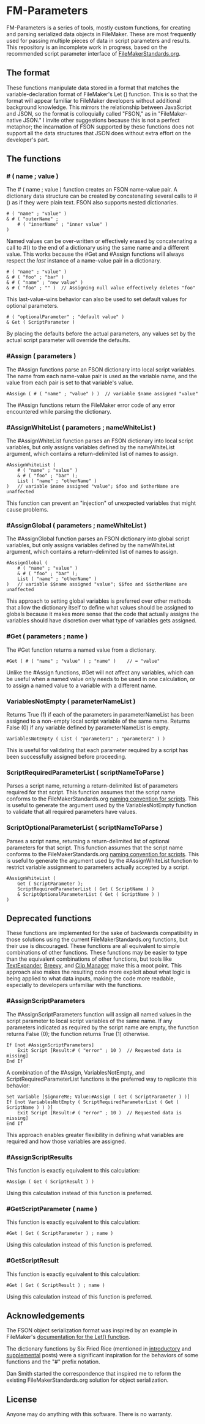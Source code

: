 # FM-Parameters

FM-Parameters is a series of tools, mostly custom functions, for creating and parsing serialized data objects in FileMaker. These are most frequently used for passing multiple pieces of data in script parameters and results. This repository is an incomplete work in progress, based on the recommended script parameter interface of [FileMakerStandards.org][1].

[1]: http://filemakerstandards.org/pages/viewpage.action?pageId=557462 "FileMakerStandards.org: Script Parameter Interface"

## The format

These functions manipulate data stored in a format that matches the variable-declaration format of FileMaker's Let () function. This is so that the format will appear familiar to FileMaker developers without additional background knowledge. This mirrors the relationship between JavaScript and JSON, so the format is colloquially called "FSON," as in "FileMaker-native JSON." I invite other suggestions because this is not a perfect metaphor; the incarnation of FSON supported by these functions does not support all the data structures that JSON does without extra effort on the developer's part.

## The functions

### # ( name ; value )

The # ( name ; value ) function creates an FSON name-value pair. A dictionary data structure can be created by concatenating several calls to #() as if they were plain text. FSON also supports nested dictionaries.

	# ( "name" ; "value" )
	& # ( "outerName" ;
		# ( "innerName" ; "inner value" )
	)

Named values can be over-written or effectively erased by concatenating a call to #() to the end of a dictionary using the same name and a different value. This works because the #Get and #Assign functions will always respect the *last* instance of a name-value pair in a dictionary.

	# ( "name" ; "value" )
	& # ( "foo" ; "bar" )
	& # ( "name" ; "new value" )
	& # ( "foo" ; "" )	// Assigning null value effectively deletes "foo"

This last-value-wins behavior can also be used to set default values for optional parameters.

	# ( "optionalParameter" ; "default value" )
	& Get ( ScriptParameter )

By placing the defaults before the actual parameters, any values set by the actual script parameter will override the defaults.

### #Assign ( parameters )

The #Assign functions parse an FSON dictionary into local script variables. The name from each name-value pair is used as the variable name, and the value from each pair is set to that variable's value.

	#Assign ( # ( "name" ; "value" ) )	// variable $name assigned "value"

The #Assign functions return the FileMaker error code of any error encountered while parsing the dictionary.

### #AssignWhiteList ( parameters ; nameWhiteList )

The #AssignWhiteList function parses an FSON dictionary into local script variables, but only assigns variables defined by the nameWhiteList argument, which contains a return-delimited list of names to assign.

	#AssignWhiteList (
		# ( "name" ; "value" )
		& # ( "foo" ; "bar" );
		List ( "name" ; "otherName" )
	)	// variable $name assigned "value"; $foo and $otherName are unaffected

This function can prevent an "injection" of unexpected variables that might cause problems.

### #AssignGlobal ( parameters ; nameWhiteList )

The #AssignGlobal function parses an FSON dictionary into global script variables, but only assigns variables defined by the nameWhiteList argument, which contains a return-delimited list of names to assign.

	#AssignGlobal (
		# ( "name" ; "value" )
		& # ( "foo" ; "bar" );
		List ( "name" ; "otherName" )
	)	// variable $$name assigned "value"; $$foo and $$otherName are unaffected

This approach to setting global variables is preferred over other methods that allow the dictionary itself to define what values should be assigned to globals because it makes more sense that the code that actually assigns the variables should have discretion over what type of variables gets assigned.

### #Get ( parameters ; name )

The #Get function returns a named value from a dictionary.

	#Get ( # ( "name" ; "value" ) ; "name" )	// = "value"

Unlike the #Assign functions, #Get will not affect any variables, which can be useful when a named value only needs to be used in one calculation, or to assign a named value to a variable with a different name.

### VariablesNotEmpty ( parameterNameList )

Returns True (1) if each of the parameters in parameterNameList has been assigned to a non-empty local script variable of the same name. Returns False (0) if any variable defined by parameterNameList is empty.

	VariablesNotEmpty ( List ( "parameter1" ; "parameter2" ) )

This is useful for validating that each parameter required by a script has been successfully assigned before proceeding.

### ScriptRequiredParameterList ( scriptNameToParse )

Parses a script name, returning a return-delimited list of parameters required for that script. This function assumes that the script name conforms to the FileMakerStandards.org [naming convention for scripts][2]. This is useful to generate the argument used by the VariablesNotEmpty function to validate that all required parameters have values.

[2]: http://filemakerstandards.org/display/cs/Script+naming "FileMakerStandards.org: Script naming"

### ScriptOptionalParameterList ( scriptNameToParse )

Parses a script name, returning a return-delimited list of optional parameters for that script. This function assumes that the script name conforms to the FileMakerStandards.org [naming convention for scripts][2]. This is useful to generate the argument used by the #AssignWhiteList function to restrict variable assignment to parameters actually accepted by a script.

	#AssignWhiteList (
		Get ( ScriptParameter );
		ScriptRequiredParameterList ( Get ( ScriptName ) )
		& ScriptOptionalParameterList ( Get ( ScriptName ) )
	)

## Deprecated functions

These functions are implemented for the sake of backwards compatibility in those solutions using the current FileMakerStandards.org functions, but their use is discouraged. These functions are all equivalent to simple combinations of other functions. These functions may be easier to type than the equivalent combinations of other functions, but tools like [TextExpander][], [Breevy][], and [Clip Manager][] make this a moot point. This approach also makes the resulting code more explicit about what logic is being applied to what data inputs, making the code more readable, especially to developers unfamiliar with the functions.

[TextExpander]: http://smilesoftware.com/TextExpander/index.html
[Breevy]: http://www.16software.com/breevy/
[Clip Manager]: http://www.myfmbutler.com/index.lasso?p=422

### #AssignScriptParameters

The #AssignScriptParameters function will assign all named values in the script parameter to local script variables of the same name. If any parameters indicated as required by the script name are empty, the function returns False (0); the function returns True (1) otherwise.

	If [not #AssignScriptParameters]
		Exit Script [Result:# ( "error" ; 10 )	// Requested data is missing]
	End If

A combination of the #Assign, VariablesNotEmpty, and ScriptRequiredParameterList functions is the preferred way to replicate this behavior:

	Set Variable [$ignoreMe; Value:#Assign ( Get ( ScriptParameter ) )]
	If [not VariablesNotEmpty ( ScriptRequiredParameterList ( Get ( ScriptName ) ) )]
		Exit Script [Result:# ( "error" ; 10 )	// Requested data is missing]
	End If

This approach enables greater flexibility in defining what variables are required and how those variables are assigned.

### #AssignScriptResults

This function is exactly equivalent to this calculation:

	#Assign ( Get ( ScriptResult ) )

Using this calculation instead of this function is preferred.

### #GetScriptParameter ( name )

This function is exactly equivalent to this calculation:

	#Get ( Get ( ScriptParameter ) ; name )

Using this calculation instead of this function is preferred.

### #GetScriptResult

This function is exactly equivalent to this calculation:

	#Get ( Get ( ScriptResult ) ; name )

Using this calculation instead of this function is preferred.

## Acknowledgements

The FSON object serialization format was inspired by an example in FileMaker's [documentation for the Let() function][3].

[3]: http://www.filemaker.com/help/html/func_ref3.33.15.html "FileMaker, Inc.: Let"

The dictionary functions by Six Fried Rice (mentioned in [introductory][4] and [supplemental][5] posts) were a significant inspiration for the behaviors of some functions and the "#" prefix notation.

[4]: http://sixfriedrice.com/wp/passing-multiple-parameters-to-scripts-advanced/ "Six Fried Rice: Passing Multiple Parameters to Scripts - Advanced"
[5]: http://sixfriedrice.com/wp/filemaker-dictionary-functions/ "Six Fried Rice: FileMaker Dictionary Functions"

Dan Smith started the correspondence that inspired me to reform the existing FileMakerStandards.org solution for object serialization.

## License

Anyone may do anything with this software. There is no warranty.